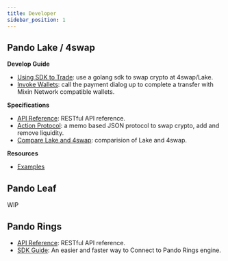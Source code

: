 ```yaml
---
title: Developer
sidebar_position: 1
---
```


## Pando Lake / 4swap

**Develop Guide**

  - [Using SDK to Trade](/developer/lake/guide/using-sdk): use a golang sdk to swap crypto at 4swap/Lake.
  - [Invoke Wallets](/developer/lake/guide/invoke-wallets): call the payment dialog up to complete a transfer with Mixin Network compatible wallets.

**Specifications**

- [API Reference](/developer/lake/apis): RESTful API reference.
- [Action Protocol](/developer/lake/action-protocol): a memo based JSON protocol to swap crypto, add and remove liquidity.
- [Compare Lake and 4swap](/developer/lake/lake-and-4swap): comparision of Lake and 4swap.

**Resources**

- [Examples](/developer/lake/examples)

## Pando Leaf

WIP

## Pando Rings

- [API Reference](/developer/rings/apis): RESTful API reference.
- [SDK Guide](/developer/rings/sdk-guide): An easier and faster way to Connect to Pando Rings engine.
